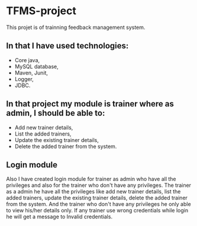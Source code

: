 # TFMS-project

This projet is of trainning feedback management system.

## In that I have used technologies:
  - Core java, 
  - MySQL database, 
  - Maven, Junit, 
  - Logger, 
  - JDBC. 
  
## In that project my module is trainer where as admin, I should be able to: 
  - Add new trainer details, 
  - List the added trainers, 
  - Update the existing trainer details, 
  - Delete the added trainer from the system.

## Login module
Also I have created login module for trainer as admin who have all the privileges and also for the trainer who don't have any privileges. The trainer as a admin he have all the privileges like add new trainer details, list the added trainers, update the existing trainer details, delete the added trainer from the system. And the trainer who don't have any privileges he only able to view his/her details only. If any trainer use wrong credentials while login he will get a message to Invalid credentials.

